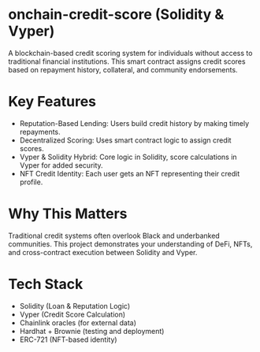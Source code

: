 # onchain-credit-score (Solidity & Vyper)
A blockchain-based credit scoring system for individuals without access to traditional financial institutions. This smart contract assigns credit scores based on repayment history, collateral, and community endorsements.

# Key Features
- Reputation-Based Lending: Users build credit history by making timely repayments.
- Decentralized Scoring: Uses smart contract logic to assign credit scores.
- Vyper & Solidity Hybrid: Core logic in Solidity, score calculations in Vyper for added security.
- NFT Credit Identity: Each user gets an NFT representing their credit profile.

# Why This Matters
Traditional credit systems often overlook Black and underbanked communities. This project demonstrates your understanding of DeFi, NFTs, and cross-contract execution between Solidity and Vyper.

# Tech Stack
- Solidity (Loan & Reputation Logic)
- Vyper (Credit Score Calculation)
- Chainlink oracles (for external data)
- Hardhat + Brownie (testing and deployment)
- ERC-721 (NFT-based identity)
